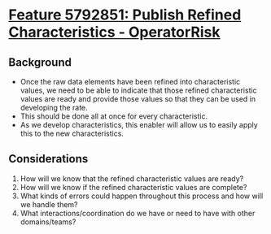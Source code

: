 # [Feature 5792851: Publish Refined Characteristics - OperatorRisk](https://dev.azure.com/InsuranceCo/PACE%20and%20PURE/_workitems/edit/5792851)

## Background
- Once the raw data elements have been refined into characteristic values, we need to be able to indicate that those refined characteristic values are ready and provide those values so that they can be used in developing the rate.
- This should be done all at once for every characteristic.
- As we develop characteristics, this enabler will allow us to easily apply this to the new characteristics.

## Considerations
1. How will we know that the refined characteristic values are ready?
1. How will we know if the refined characteristic values are complete?
1. What kinds of errors could happen throughout this process and how will we handle them?
1. What interactions/coordination do we have or need to have with other domains/teams?
